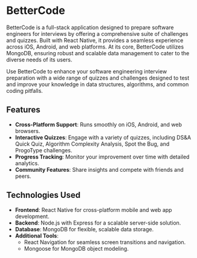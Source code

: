 # BetterCode

BetterCode is a full-stack application designed to prepare software engineers for interviews by offering a comprehensive suite of challenges and quizzes. Built with React Native, it provides a seamless experience across iOS, Android, and web platforms. At its core, BetterCode utilizes MongoDB, ensuring robust and scalable data management to cater to the diverse needs of its users.

Use BetterCode to enhance your software engineering interview preparation with a wide range of quizzes and challenges designed to test and improve your knowledge in data structures, algorithms, and common coding pitfalls.

## Features

- **Cross-Platform Support**: Runs smoothly on iOS, Android, and web browsers.
- **Interactive Quizzes**: Engage with a variety of quizzes, including DS&A Quick Quiz, Algorithm Complexity Analysis, Spot the Bug, and ProgoType challenges.
- **Progress Tracking**: Monitor your improvement over time with detailed analytics.
- **Community Features**: Share insights and compete with friends and peers.

## Technologies Used

- **Frontend**: React Native for cross-platform mobile and web app development.
- **Backend**: Node.js with Express for a scalable server-side solution.
- **Database**: MongoDB for flexible, scalable data storage.
- **Additional Tools**:
  - React Navigation for seamless screen transitions and navigation.
  - Mongoose for MongoDB object modeling.

